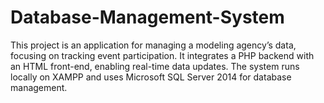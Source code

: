 # Database-Management-System
This project is an application for managing a modeling agency’s data, focusing on tracking event participation. It integrates a PHP backend with an HTML front-end, enabling real-time data updates. The system runs locally on XAMPP and uses Microsoft SQL Server 2014 for database management.
